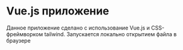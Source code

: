 # Vue.js приложение

Данное приложение сделано с использование Vue.js и CSS-фреймворком tailwind. Запускается локально открытием файла в браузере